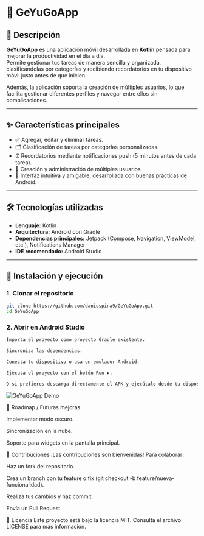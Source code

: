 # 📌 GeYuGoApp

## 📖 Descripción
**GeYuGoApp** es una aplicación móvil desarrollada en **Kotlin** pensada para mejorar la productividad en el día a día.  
Permite gestionar tus tareas de manera sencilla y organizada, clasificándolas por categorías y recibiendo recordatorios en tu dispositivo móvil justo antes de que inicien.  

Además, la aplicación soporta la creación de múltiples usuarios, lo que facilita gestionar diferentes perfiles y navegar entre ellos sin complicaciones.

---

## ✨ Características principales
- ✅ Agregar, editar y eliminar tareas.
- 🗂️ Clasificación de tareas por categorías personalizadas.
- ⏰ Recordatorios mediante notificaciones push (5 minutos antes de cada tarea).
- 👥 Creación y administración de múltiples usuarios.
- 📱 Interfaz intuitiva y amigable, desarrollada con buenas prácticas de Android.

---

## 🛠️ Tecnologías utilizadas
- **Lenguaje:** Kotlin  
- **Arquitectura:** Android con Gradle  
- **Dependencias principales:** Jetpack (Compose, Navigation, ViewModel, etc.), Notifications Manager  
- **IDE recomendado:** Android Studio  

---

## 🚀 Instalación y ejecución

### 1. Clonar el repositorio
```bash
git clone https://github.com/daniospina9/GeYuGoApp.git
cd GeYuGoApp
```
### 2. Abrir en Android Studio
```bash
Importa el proyecto como proyecto Gradle existente.

Sincroniza las dependencias.

Conecta tu dispositivo o usa un emulador Android.

Ejecuta el proyecto con el botón Run ▶️.

O si prefieres descarga directamente el APK y ejecútalo desde tu dispositivo propio
```

![GeYuGoApp Demo](assets/demo_hd.gif)


🔮 Roadmap / Futuras mejoras

 Implementar modo oscuro.

 Sincronización en la nube.

 Soporte para widgets en la pantalla principal.


🤝 Contribuciones
¡Las contribuciones son bienvenidas!
Para colaborar:

Haz un fork del repositorio.

Crea un branch con tu feature o fix (git checkout -b feature/nueva-funcionalidad).

Realiza tus cambios y haz commit.

Envía un Pull Request.

📜 Licencia
Este proyecto está bajo la licencia MIT.
Consulta el archivo LICENSE para más información.

